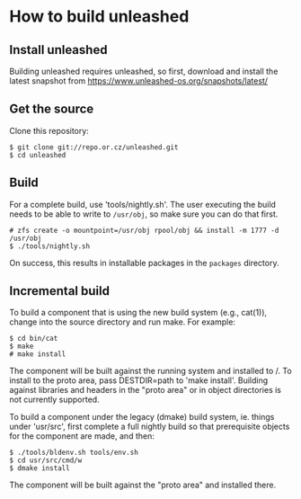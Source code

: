 How to build unleashed
======================

Install unleashed
-----------------

Building unleashed requires unleashed, so first, download and install the
latest snapshot from https://www.unleashed-os.org/snapshots/latest/

Get the source
--------------

Clone this repository:

```
$ git clone git://repo.or.cz/unleashed.git
$ cd unleashed
```

Build
-----

For a complete build, use 'tools/nightly.sh'. The user executing the build
needs to be able to write to `/usr/obj`, so make sure you can do that first.

```
# zfs create -o mountpoint=/usr/obj rpool/obj && install -m 1777 -d /usr/obj
$ ./tools/nightly.sh
```

On success, this results in installable packages in the `packages` directory.

Incremental build
-----------------

To build a component that is using the new build system (e.g., cat(1)), change
into the source directory and run make. For example:

```
$ cd bin/cat
$ make
# make install
```

The component will be built against the running system and installed to /. To
install to the proto area, pass DESTDIR=path to 'make install'. Building
against libraries and headers in the "proto area" or in object directories is
not currently supported.

To build a component under the legacy (dmake) build system, ie. things under
'usr/src', first complete a full nightly build so that prerequisite objects for
the component are made, and then:

```
$ ./tools/bldenv.sh tools/env.sh
$ cd usr/src/cmd/w
$ dmake install
```

The component will be built against the "proto area" and installed there.
